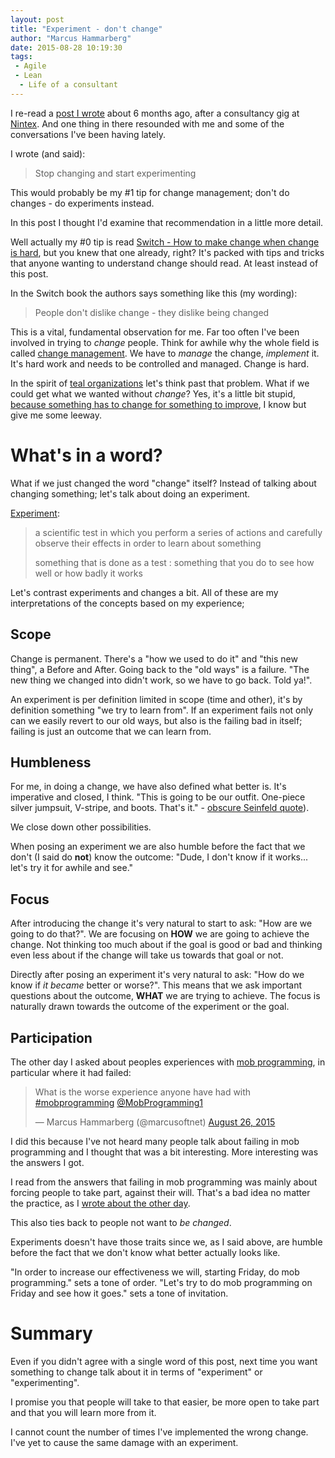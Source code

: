 ```yaml
---
layout: post
title: "Experiment - don't change"
author: "Marcus Hammarberg"
date: 2015-08-28 10:19:30
tags:
 - Agile
 - Lean
  - Life of a consultant
---
```


I re-read a [post I wrote](/2015/05/stuff-i-said-coaching.html) about 6 months ago, after a consultancy gig at [Nintex](http://www.nintex.com). And one thing in there resounded with me and some of the conversations I've been having lately.

I wrote (and said):

<blockquote>Stop changing and start experimenting</blockquote>

This would probably be my #1 tip for change management; don't do changes - do experiments instead.

In this post I thought I'd examine that recommendation in a little more detail.

<!-- excerpt-end -->

Well actually my #0 tip is read [Switch - How to make change when change is hard](http://heathbrothers.com/books/switch/), but you knew that one already, right? It's packed with tips and tricks that anyone wanting to understand change should read. At least instead of this post.

In the Switch book the authors says something like this (my wording):

<blockquote>People don't dislike change - they dislike being changed</blockquote>

This is a vital, fundamental observation for me. Far too often I've been involved in trying to *change* people. Think for awhile why the whole field is called [change management](https://www.wikiwand.com/en/Change_management). We have to *manage* the change, *implement* it. It's hard work and needs to be controlled and managed. Change is hard.

In the spirit of [teal organizations](http://www.marcusoft.net/2015/04/what-is-the-problem.html) let's think past that problem. What if we could get what we wanted without *change*?
Yes, it's a little bit stupid, [because something has to change for something to improve](http://www.marcusoft.net/2013/10/YesITalkAboutChange.html), I know but give me some leeway.

# What's in a word?
What if we just changed the word "change" itself? Instead of talking about changing something; let's talk about doing an experiment.

[Experiment](http://www.merriam-webster.com/dictionary/experiment):

<blockquote><p>a scientific test in which you perform a series of actions and carefully observe their effects in order to learn about something</p>
	<p>something that is done as a test : something that you do to see how well or how badly it works</p>
</blockquote>

Let's contrast experiments and changes a bit. All of these are my interpretations of the concepts based on my experience;

## Scope
Change is permanent. There's a "how we used to do it" and "this new thing", a Before and After.
Going back to the "old ways" is a failure. "The new thing we changed into didn't work, so we have to go back. Told ya!".

An experiment is per definition limited in scope (time and other), it's by definition something "we try to learn from". If an experiment fails not only can we easily revert to our old ways, but also is the failing bad in itself; failing is just an outcome that we can learn from.

## Humbleness
For me, in doing a change, we have also defined what better is. It's imperative and closed, I think. "This is going to be our outfit. One-piece silver jumpsuit, V-stripe, and boots. That's it." - [obscure Seinfeld quote](http://www.seinfeldscripts.com/TheJacket.htm)).

We close down other possibilities.

When posing an experiment we are also humble before the fact that we don't (I said do **not**) know the outcome: "Dude, I don't know if it works... let's try it for awhile and see."

## Focus
After introducing the change it's very natural to start to ask: "How are we going to do that?". We are focusing on **HOW** we are going to achieve the change. Not thinking too much about if the goal is good or bad and thinking even less about if the change will take us towards that goal or not.

Directly after posing an experiment it's very natural to ask: "How do we know if *it became* better or worse?". This means that we ask important questions about the outcome, **WHAT** we are trying to achieve.
The focus is naturally drawn towards the outcome of the experiment or the goal.

## Participation
The other day I asked about peoples experiences with [mob programming](http://mobprogramming.com), in particular where it had failed:

<blockquote class="twitter-tweet" lang="en"><p lang="en" dir="ltr">What is the worse experience anyone have had with <a href="https://twitter.com/hashtag/mobprogramming?src=hash">#mobprogramming</a> <a href="https://twitter.com/MobProgramming1">@MobProgramming1</a></p>&mdash; Marcus Hammarberg (@marcusoftnet) <a href="https://twitter.com/marcusoftnet/status/636401723892871170">August 26, 2015</a></blockquote>
<script async src="//platform.twitter.com/widgets.js" charset="utf-8"></script>

I did this because I've not heard many people talk about failing in mob programming and I thought that was a bit interesting. More interesting was the answers I got.

I read from the answers that failing in mob programming was mainly about forcing people to take part, against their will. That's a bad idea no matter the practice, as I [wrote about the other day](http://www.marcusoft.net/2015/08/wash-your-hands---make-your-hands-clean.html).

This also ties back to people not want to *be changed*.

Experiments doesn't have those traits since we, as I said above, are humble before the fact that we don't know what better actually looks like.

"In order to increase our effectiveness we will, starting Friday, do mob programming." sets a tone of order.
"Let's try to do mob programming on Friday and see how it goes." sets a tone of invitation.

# Summary
Even if you didn't agree with a single word of this post, next time you want something to change talk about it in terms of "experiment" or "experimenting".

I promise you that people will take to that easier, be more open to take part and that you will learn more from it.

I cannot count the number of times I've implemented the wrong change.
I've yet to cause the same damage with an experiment.


